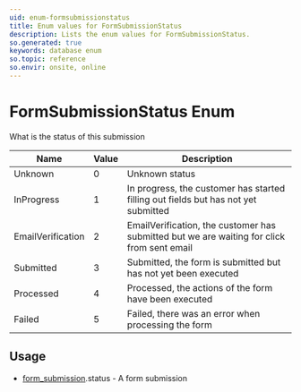 ```yaml
---
uid: enum-formsubmissionstatus
title: Enum values for FormSubmissionStatus
description: Lists the enum values for FormSubmissionStatus.
so.generated: true
keywords: database enum
so.topic: reference
so.envir: onsite, online
---
```


# FormSubmissionStatus Enum

What is the status of this submission

| Name | Value | Description |
|------|-------|-------------|
|Unknown|0|Unknown status|
|InProgress|1|In progress, the customer has started filling out fields but has not yet submitted|
|EmailVerification|2|EmailVerification, the customer has submitted but we are waiting for click from sent email|
|Submitted|3|Submitted, the form is submitted but has not yet been executed|
|Processed|4|Processed, the actions of the form have been executed|
|Failed|5|Failed, there was an error when processing the form|

## Usage

* [form_submission](../form-submission.md).status - A form submission
